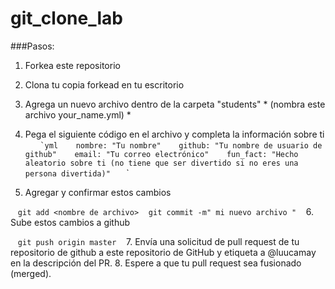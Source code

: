 git_clone_lab
=============

###Pasos:

1. Forkea este repositorio
2. Clona tu copia forkead en tu escritorio
3. Agrega un nuevo archivo dentro de la carpeta "students" * (nombra este archivo your_name.yml) *
4. Pega el siguiente código en el archivo y completa la información sobre ti
  
   `` `yml
   nombre: "Tu nombre"
   github: "Tu nombre de usuario de github"
   email: "Tu correo electrónico"
   fun_fact: "Hecho aleatorio sobre ti (no tiene que ser divertido si no eres una persona divertida)"
   `` `

5. Agregar y confirmar estos cambios

   `git add <nombre de archivo>`
   `git commit -m" mi nuevo archivo "`
  
6. Sube estos cambios a github

   `git push origin master`
  
7. Envía una solicitud de pull request de tu repositorio de github a este repositorio de GitHub y etiqueta a @luucamay en la descripción del PR.
8. Espere a que tu pull request sea fusionado (merged).
